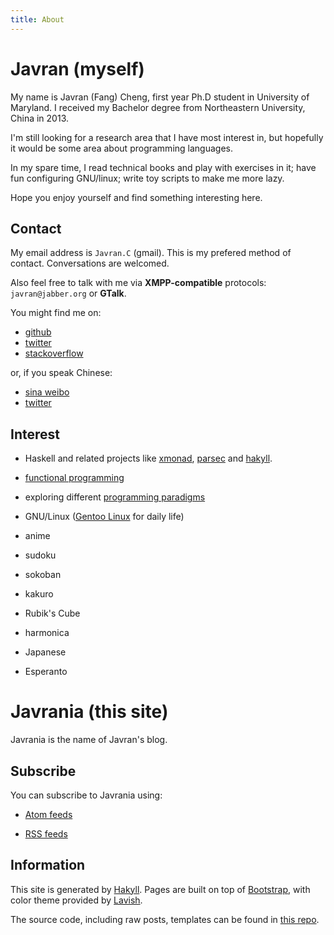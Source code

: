 ```yaml
---
title: About
---
```


# Javran (myself)

My name is Javran (Fang) Cheng,
first year Ph.D student in University of Maryland.
I received my Bachelor degree from Northeastern University, China in 2013.

I\'m still looking for a research area that I have most interest in,
but hopefully it would be some area about programming languages.

In my spare time, I
read technical books and play with exercises in it;
have fun configuring GNU/linux;
write toy scripts to make me more lazy.

Hope you enjoy yourself and find something interesting here.

## Contact

My email address is `Javran.C` (gmail). This is my prefered method of contact.
Conversations are welcomed.

Also feel free to talk with me
via **XMPP-compatible** protocols: `javran@jabber.org` or **GTalk**.

You might find me on:

* [github](https://github.com/Javran)
* [twitter](https://twitter.com/JavranC)
* [stackoverflow](http://stackoverflow.com/users/315302/javran)

or, if you speak Chinese:

* [sina weibo](http://www.weibo.com/JavranC)
* [twitter](https://twitter.com/JavranW)

## Interest

* Haskell and related projects like
[xmonad](http://xmonad.org/),
[parsec](http://www.haskell.org/haskellwiki/Parsec) and
[hakyll](http://jaspervdj.be/hakyll/).
* [functional programming](https://en.wikipedia.org/wiki/Functional_programming)
* exploring different [programming paradigms](https://en.wikipedia.org/wiki/Programming_paradigm)
* GNU/Linux ([Gentoo Linux](http://www.gentoo.org/) for daily life)

* anime
* sudoku
* sokoban
* kakuro
* Rubik\'s Cube
* harmonica
* Japanese
* Esperanto

# Javrania (this site)

Javrania is the name of Javran\'s blog.

## Subscribe

You can subscribe to Javrania using:

* [Atom feeds](/atom.xml)

* [RSS feeds](/rss.xml)

## Information

This site is generated by [Hakyll](http://jaspervdj.be/hakyll).
Pages are built on top of [Bootstrap](http://getbootstrap.com),
with color theme provided by [Lavish](http://www.lavishbootstrap.com/).

The source code, including raw posts, templates can be found in
[this repo](https://github.com/Javran/javrania).
